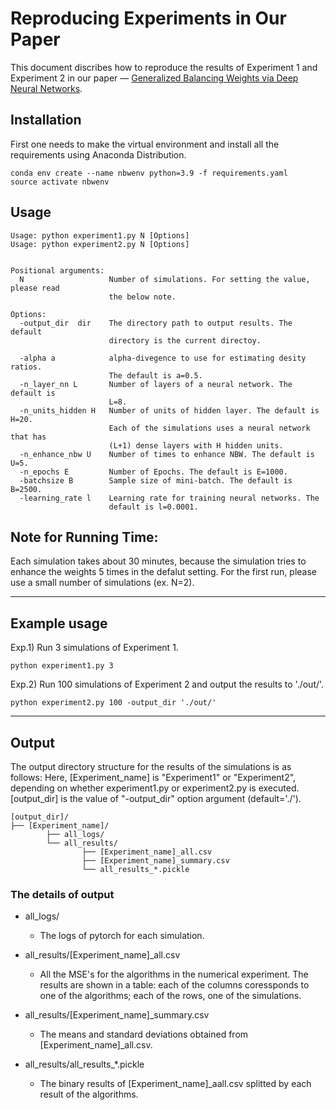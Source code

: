 # Reproducing Experiments in Our Paper

This document discribes how to reproduce the results of Experiment 1 and Experiment 2 
in our paper ― [Generalized Balancing Weights via Deep Neural Networks](https://arxiv.org/abs/2211.07533).


**Installation**
---
First one needs to make the virtual environment and install all the requirements using Anaconda Distribution.
```
conda env create --name nbwenv python=3.9 -f requirements.yaml
source activate nbwenv
```

**Usage**
---

```
Usage: python experiment1.py N [Options]
Usage: python experiment2.py N [Options]


Positional arguments:
  N                   Number of simulations. For setting the value, please read 
                      the below note.

Options:
  -output_dir  dir    The directory path to output results. The default 
                      directory is the current directoy. 

  -alpha a            alpha-divegence to use for estimating desity ratios.
                      The default is a=0.5.
  -n_layer_nn L       Number of layers of a neural network. The default is 
                      L=8.
  -n_units_hidden H   Number of units of hidden layer. The default is H=20.
                      Each of the simulations uses a neural network that has 
                      (L+1) dense layers with H hidden units.
  -n_enhance_nbw U    Number of times to enhance NBW. The default is U=5.
  -n_epochs E         Number of Epochs. The default is E=1000.
  -batchsize B        Sample size of mini-batch. The default is B=2500.
  -learning_rate l    Learning rate for training neural networks. The 
                      default is l=0.0001.
```
## Note for Running Time:
 Each simulation takes about 30 minutes, because the simulation tries to enhance the weights 5 times in the defalut setting. For the first run, please use a small number of simulations (ex. N=2).

---
**Example usage**
---
Exp.1) Run 3 simulations of Experiment 1.

```
python experiment1.py 3
```
Exp.2) Run 100 simulations of Experiment 2 and output the results to './out/'.

```
python experiment2.py 100 -output_dir './out/'
```
---

**Output**
---
The output directory structure for the results of the simulations is as follows:
Here, [Experiment_name] is "Experiment1" or "Experiment2", depending on whether experiment1.py or experiment2.py is executed. [output_dir] is the value of "-output_dir" option argument (default='./').


```
[output_dir]/
├── [Experiment_name]/
        ├── all_logs/
        └── all_results/
                ├── [Experiment_name]_all.csv
                ├── [Experiment_name]_summary.csv
                └── all_results_*.pickle
```
### The details of output

* all_logs/
  - The logs of pytorch for each simulation.

* all_results/[Experiment_name]_all.csv

  - All the MSE's for the algorithms in the numerical experiment. The results are shown in 
      a table: each of the columns coressponds to one of the algorithms; each of the rows, one of the simulations.
      
* all_results/[Experiment_name]_summary.csv

    - The means and standard deviations obtained from [Experiment_name]_all.csv. 

* all_results/all_results_*.pickle 

    - The binary results of [Experiment_name]_aall.csv splitted by each result of the algorithms.


